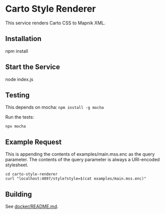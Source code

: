 # Carto Style Renderer #
This service renders Carto CSS to Mapnik XML.

## Installation ##
npm install

## Start the Service ##
node index.js

## Testing ##
This depends on mocha: `npm install -g mocha`

Run the tests:
```
npx mocha
```

## Example Request ##

This is appending the contents of examples/main.mss.enc as the query parameter. The contents of the query parameter is always a URI-encoded stylesheet.

```
cd carto-style-renderer
curl "localhost:4097/style?style=$(cat examples/main.mss.enc)"
```

## Building ##
See [docker/README.md](./docker/README.md).
